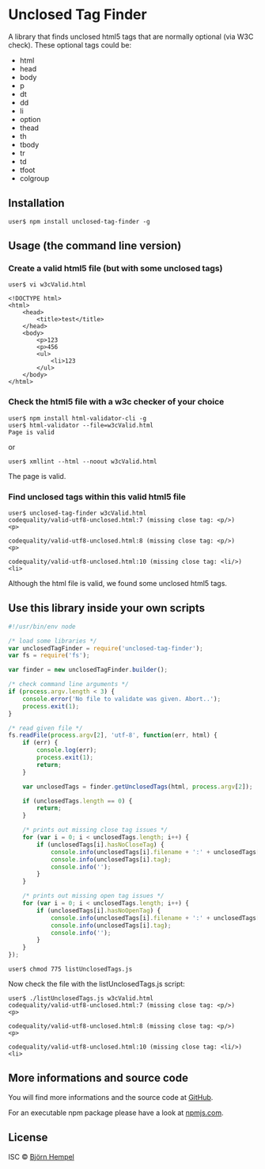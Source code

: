 # Unclosed Tag Finder

A library that finds unclosed html5 tags that are normally optional (via W3C check). These optional tags could be:

- html
- head
- body
- p
- dt
- dd
- li
- option
- thead
- th
- tbody
- tr
- td
- tfoot
- colgroup

## Installation

```
user$ npm install unclosed-tag-finder -g
```

## Usage (the command line version)

### Create a valid html5 file (but with some unclosed tags)

```
user$ vi w3cValid.html
```

```
<!DOCTYPE html>
<html>
    <head>
        <title>test</title>
    </head>
    <body>
        <p>123
        <p>456
        <ul>
            <li>123
        </ul>
    </body>
</html>
```

### Check the html5 file with a w3c checker of your choice

```
user$ npm install html-validator-cli -g
user$ html-validator --file=w3cValid.html 
Page is valid
```

or

```
user$ xmllint --html --noout w3cValid.html
```

The page is valid.

### Find unclosed tags within this valid html5 file

```
user$ unclosed-tag-finder w3cValid.html                                                                  
codequality/valid-utf8-unclosed.html:7 (missing close tag: <p/>)
<p>

codequality/valid-utf8-unclosed.html:8 (missing close tag: <p/>)
<p>

codequality/valid-utf8-unclosed.html:10 (missing close tag: <li/>)
<li>
```

Although the html file is valid, we found some unclosed html5 tags.

## Use this library inside your own scripts

```js
#!/usr/bin/env node

/* load some libraries */
var unclosedTagFinder = require('unclosed-tag-finder');
var fs = require('fs');

var finder = new unclosedTagFinder.builder();

/* check command line arguments */
if (process.argv.length < 3) {
    console.error('No file to validate was given. Abort..');
    process.exit(1);
}

/* read given file */
fs.readFile(process.argv[2], 'utf-8', function(err, html) {                                                                                                                                               
    if (err) {
        console.log(err);
        process.exit(1);
        return;
    }   

    var unclosedTags = finder.getUnclosedTags(html, process.argv[2]);

    if (unclosedTags.length == 0) {
        return;
    }   

    /* prints out missing close tag issues */
    for (var i = 0; i < unclosedTags.length; i++) {
        if (unclosedTags[i].hasNoCloseTag) {
            console.info(unclosedTags[i].filename + ':' + unclosedTags[i].line + ' (missing close tag: <' + unclosedTags[i].name + '/>)');
            console.info(unclosedTags[i].tag);
            console.info('');
        }
    }

    /* prints out missing open tag issues */
    for (var i = 0; i < unclosedTags.length; i++) {
        if (unclosedTags[i].hasNoOpenTag) {
            console.info(unclosedTags[i].filename + ':' + unclosedTags[i].line + ' (missing open tag: <' + unclosedTags[i].name + '>)');
            console.info(unclosedTags[i].tag);
            console.info('');
        }
    }
});
```

```
user$ chmod 775 listUnclosedTags.js
```

Now check the file with the listUnclosedTags.js script:

```
user$ ./listUnclosedTags.js w3cValid.html
codequality/valid-utf8-unclosed.html:7 (missing close tag: <p/>)
<p>

codequality/valid-utf8-unclosed.html:8 (missing close tag: <p/>)
<p>

codequality/valid-utf8-unclosed.html:10 (missing close tag: <li/>)
<li>
```

## More informations and source code

You will find more informations and the source code at [GitHub](https://github.com/bjoern-hempel/node-unclosed-tag-finder).

For an executable npm package please have a look at [npmjs.com](https://www.npmjs.com/package/unclosed-tag-finder).

## License

ISC © [Björn Hempel](https://www.ixno.de)

